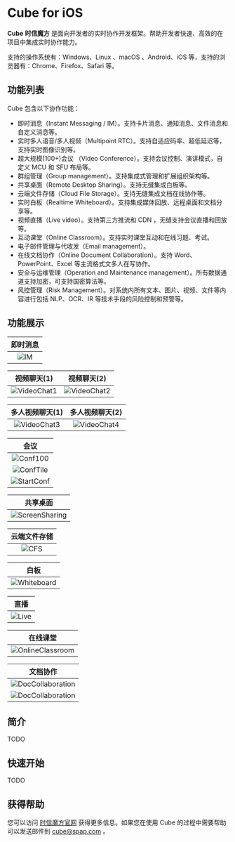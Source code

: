 # Cube for iOS

**Cube** **时信魔方** 是面向开发者的实时协作开发框架。帮助开发者快速、高效的在项目中集成实时协作能力。

支持的操作系统有：Windows、Linux 、macOS 、Android、iOS 等，支持的浏览器有：Chrome、Firefox、Safari 等。

## 功能列表

Cube 包含以下协作功能：

* 即时消息（Instant Messaging / IM）。支持卡片消息、通知消息、文件消息和自定义消息等。
* 实时多人语音/多人视频（Multipoint RTC）。支持自适应码率、超低延迟等，支持实时图像识别等。
* 超大规模(100+)会议 （Video Conference）。支持会议控制、演讲模式，自定义 MCU 和 SFU 布局等。
* 群组管理（Group management）。支持集成式管理和扩展组织架构等。
* 共享桌面（Remote Desktop Sharing）。支持无缝集成白板等。
* 云端文件存储（Cloud File Storage）。支持无缝集成文档在线协作等。
* 实时白板（Realtime Whiteboard）。支持集成媒体回放、远程桌面和文档分享等。
* 视频直播（Live video）。支持第三方推流和 CDN ，无缝支持会议直播和回放等。
* 互动课堂（Online Classroom）。支持实时课堂互动和在线习题、考试。
* 电子邮件管理与代收发（Email management）。
* 在线文档协作（Online Document Collaboration）。支持 Word、PowerPoint、Excel 等主流格式文多人在写协作。
* 安全与运维管理（Operation and Maintenance management）。所有数据通道支持加密，可支持国密算法等。
* 风控管理（Risk Management）。对系统内所有文本、图片、视频、文件等内容进行包括 NLP、OCR、IR 等技术手段的风险控制和预警等。


## 功能展示

| 即时消息 |
|:----:|
|![IM](https://static.shixincube.com/cube/assets/showcase/im.gif)|

| 视频聊天(1) | 视频聊天(2) |
|:----:|:----:|
|![VideoChat1](https://static.shixincube.com/cube/assets/showcase/videochat_1.gif)|![VideoChat2](https://static.shixincube.com/cube/assets/showcase/videochat_2.gif)|

| 多人视频聊天(1) | 多人视频聊天(2) |
|:----:|:----:|
|![VideoChat3](https://static.shixincube.com/cube/assets/showcase/videochat_3.gif)|![VideoChat4](https://static.shixincube.com/cube/assets/showcase/videochat_4.gif)|

| 会议 |
|:----:|
|![Conf100](https://static.shixincube.com/cube/assets/showcase/screen_conference.jpg)|
|![ConfTile](https://static.shixincube.com/cube/assets/showcase/screen_conference_tile.jpg)|
|![StartConf](https://static.shixincube.com/cube/assets/showcase/start_conference.gif)|

| 共享桌面 |
|:----:|
|![ScreenSharing](https://static.shixincube.com/cube/assets/showcase/screen_sharing.gif)|

| 云端文件存储 |
|:----:|
|![CFS](https://static.shixincube.com/cube/assets/showcase/cloud_file.gif)|

| 白板 |
|:----:|
|![Whiteboard](https://static.shixincube.com/cube/assets/showcase/whiteboard.gif)|

| 直播 |
|:----:|
|![Live](https://static.shixincube.com/cube/assets/showcase/live.gif)|

| 在线课堂 |
|:----:|
|![OnlineClassroom](https://static.shixincube.com/cube/assets/showcase/online_classroom.gif)|

| 文档协作 |
|:----:|
|![DocCollaboration](https://static.shixincube.com/cube/assets/showcase/doc_collaboration_excel.gif)|
|![DocCollaboration](https://static.shixincube.com/cube/assets/showcase/doc_collaboration.gif)|


## 简介

TODO


## 快速开始

TODO


## 获得帮助

您可以访问 [时信魔方官网](https://www.shixincube.com/) 获得更多信息。如果您在使用 Cube 的过程中需要帮助可以发送邮件到 [cube@spap.com](mailto:cube@spap.com) 。
